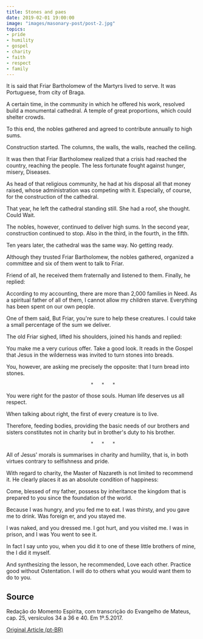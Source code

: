 ```yaml
---
title: Stones and paes
date: 2019-02-01 19:00:00
image: "images/masonary-post/post-2.jpg"
topics: 
- pride
- humility
- gospel
- charity
- faith
- respect
- family
---
```


It is said that Friar Bartholomew of the Martyrs lived to serve. It was Portuguese, from
city of Braga.

A certain time, in the community in which he offered his work, resolved
build a monumental cathedral. A temple of great proportions, which could
shelter crowds.

To this end, the nobles gathered and agreed to contribute annually to
high sums.

Construction started. The columns, the walls, the walls, reached the ceiling.

It was then that Friar Bartholomew realized that a crisis had reached the country,
reaching the people. The less fortunate fought against hunger, misery,
Diseases.

As head of that religious community, he had at his disposal all that
money raised, whose administration was competing with it. Especially, of course,
for the construction of the cathedral.

That year, he left the cathedral standing still. She had a roof, she thought. Could
Wait.

The nobles, however, continued to deliver high sums. In the second year,
construction continued to stop. Also in the third, in the fourth, in the fifth.

Ten years later, the cathedral was the same way. No getting ready.

Although they trusted Friar Bartholomew, the nobles gathered, organized a
committee and six of them went to talk to Friar.

Friend of all, he received them fraternally and listened to them. Finally, he replied:

According to my accounting, there are more than 2,000 families in
Need. As a spiritual father of all of them, I cannot allow my
children starve. Everything has been spent on our own people.

One of them said, But Friar, you're sure to help these creatures.
I could take a small percentage of the sum we deliver.

The old Friar sighed, lifted his shoulders, joined his hands and replied:

You make me a very curious offer. Take a good look. It reads in the Gospel
that Jesus in the wilderness was invited to turn stones into breads.

You, however, are asking me precisely the opposite: that I
turn bread into stones.

                                   *   *   *

You were right for the pastor of those souls. Human life deserves us all respect.

When talking about right, the first of every creature is to live.

Therefore, feeding bodies, providing the basic needs of our brothers and sisters
constitutes not in charity but in brother's duty to his brother.

                                   *   *   *

All of Jesus' morals is summarises in charity and humility, that is, in both
virtues contrary to selfishness and pride.

With regard to charity, the Master of Nazareth is not limited to
recommend it. He clearly places it as an absolute condition of happiness:

Come, blessed of my father, possess by inheritance the kingdom that is prepared to you
since the foundation of the world.

Because I was hungry, and you fed me to eat. I was thirsty, and you gave me to drink. Was
foreign er, and you stayed me.

I was naked, and you dressed me. I got hurt, and you visited me. I was in prison, and I was
You went to see it.

In fact I say unto you, when you did it to one of these little brothers of mine, the
I did it myself.

And synthesizing the lesson, he recommended, Love each other. Practice good without
Ostentation. I will do to others what you would want them to do to you.

## Source
Redação do Momento Espírita, com transcrição do
Evangelho de Mateus, cap. 25, versículos 34 a 36 e 40.
Em 1º.5.2017.


[Original Article (pt-BR)](http://momento.com.br/pt/ler_texto.php?id=5092)

